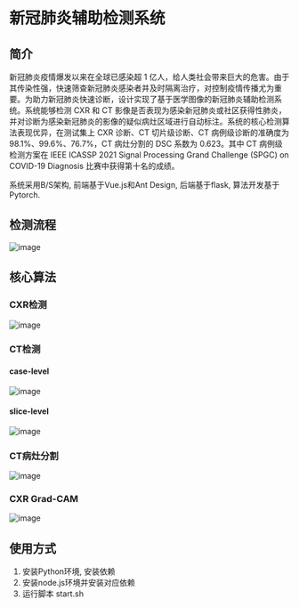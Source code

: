 <!--
 * @Description: Copyright © 1999 - 2021 Winter. All Rights Reserved. 
 * @Author: Winter
 * @Email: 837950571@qq.com
 * @Date: 2021-05-30 09:35:49
 * @LastEditTime: 2021-06-03 14:50:45
-->
# 新冠肺炎辅助检测系统
## 简介
新冠肺炎疫情爆发以来在全球已感染超 1 亿人，给人类社会带来巨大的危害。由于其传染性强，快速筛查新冠肺炎感染者并及时隔离治疗，对控制疫情传播尤为重要。为助力新冠肺炎快速诊断，设计实现了基于医学图像的新冠肺炎辅助检测系统。系统能够检测 CXR 和 CT 影像是否表现为感染新冠肺炎或社区获得性肺炎，并对诊断为感染新冠肺炎的影像的疑似病灶区域进行自动标注。系统的核心检测算法表现优异，在测试集上 CXR 诊断、CT 切片级诊断、CT 病例级诊断的准确度为 98.1%、99.6%、76.7%，CT 病灶分割的 DSC 系数为 0.623。其中 CT 病例级检测方案在 IEEE ICASSP 2021 Signal Processing Grand Challenge (SPGC) on COVID-19 Diagnosis 比赛中获得第十名的成绩。

系统采用B/S架构, 前端基于Vue.js和Ant Design, 后端基于flask, 算法开发基于Pytorch.

## 检测流程
![image](https://github.com/WinterPan2017/COVID19-Detection-System/blob/master/images/detection.gif?raw=true)
## 核心算法
### CXR检测
![image](https://github.com/WinterPan2017/COVID19-Detection-System/blob/master/images/CT-d.png?raw=true)
### CT检测
#### case-level
![image](https://github.com/WinterPan2017/COVID19-Detection-System/blob/master/images/CT-d.png?raw=true)
#### slice-level
![image](https://github.com/WinterPan2017/COVID19-Detection-System/blob/master/images/ct-sd.png?raw=true)
### CT病灶分割
![image](https://github.com/WinterPan2017/COVID19-Detection-System/blob/master/images/ct-seg.png?raw=true)
### CXR Grad-CAM
![image](https://github.com/WinterPan2017/COVID19-Detection-System/blob/master/images/cxr-cam.png?raw=true)
## 使用方式
1. 安装Python环境, 安装依赖
2. 安装node.js环境并安装对应依赖
3. 运行脚本 start.sh


